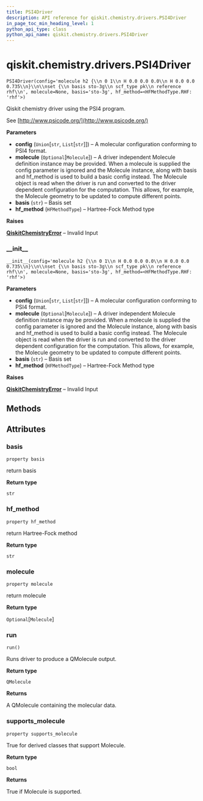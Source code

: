 ```yaml
---
title: PSI4Driver
description: API reference for qiskit.chemistry.drivers.PSI4Driver
in_page_toc_min_heading_level: 1
python_api_type: class
python_api_name: qiskit.chemistry.drivers.PSI4Driver
---
```


# qiskit.chemistry.drivers.PSI4Driver

<span id="qiskit.chemistry.drivers.PSI4Driver" />

`PSI4Driver(config='molecule h2 {\\n 0 1\\n H 0.0 0.0 0.0\\n H 0.0 0.0 0.735\\n}\\n\\nset {\\n basis sto-3g\\n scf_type pk\\n reference rhf\\n', molecule=None, basis='sto-3g', hf_method=<HFMethodType.RHF: 'rhf'>)`

Qiskit chemistry driver using the PSI4 program.

See [http://www.psicode.org/](http://www.psicode.org/)

**Parameters**

*   **config** (`Union`\[`str`, `List`\[`str`]]) – A molecular configuration conforming to PSI4 format.
*   **molecule** (`Optional`\[`Molecule`]) – A driver independent Molecule definition instance may be provided. When a molecule is supplied the config parameter is ignored and the Molecule instance, along with basis and hf\_method is used to build a basic config instead. The Molecule object is read when the driver is run and converted to the driver dependent configuration for the computation. This allows, for example, the Molecule geometry to be updated to compute different points.
*   **basis** (`str`) – Basis set
*   **hf\_method** (`HFMethodType`) – Hartree-Fock Method type

**Raises**

[**QiskitChemistryError**](qiskit.chemistry.QiskitChemistryError "qiskit.chemistry.QiskitChemistryError") – Invalid Input

### \_\_init\_\_

<span id="qiskit.chemistry.drivers.PSI4Driver.__init__" />

`__init__(config='molecule h2 {\\n 0 1\\n H 0.0 0.0 0.0\\n H 0.0 0.0 0.735\\n}\\n\\nset {\\n basis sto-3g\\n scf_type pk\\n reference rhf\\n', molecule=None, basis='sto-3g', hf_method=<HFMethodType.RHF: 'rhf'>)`

**Parameters**

*   **config** (`Union`\[`str`, `List`\[`str`]]) – A molecular configuration conforming to PSI4 format.
*   **molecule** (`Optional`\[`Molecule`]) – A driver independent Molecule definition instance may be provided. When a molecule is supplied the config parameter is ignored and the Molecule instance, along with basis and hf\_method is used to build a basic config instead. The Molecule object is read when the driver is run and converted to the driver dependent configuration for the computation. This allows, for example, the Molecule geometry to be updated to compute different points.
*   **basis** (`str`) – Basis set
*   **hf\_method** (`HFMethodType`) – Hartree-Fock Method type

**Raises**

[**QiskitChemistryError**](qiskit.chemistry.QiskitChemistryError "qiskit.chemistry.QiskitChemistryError") – Invalid Input

## Methods

## Attributes

### basis

<span id="qiskit.chemistry.drivers.PSI4Driver.basis" />

`property basis`

return basis

**Return type**

`str`

### hf\_method

<span id="qiskit.chemistry.drivers.PSI4Driver.hf_method" />

`property hf_method`

return Hartree-Fock method

**Return type**

`str`

### molecule

<span id="qiskit.chemistry.drivers.PSI4Driver.molecule" />

`property molecule`

return molecule

**Return type**

`Optional`\[`Molecule`]

### run

<span id="qiskit.chemistry.drivers.PSI4Driver.run" />

`run()`

Runs driver to produce a QMolecule output.

**Return type**

`QMolecule`

**Returns**

A QMolecule containing the molecular data.

### supports\_molecule

<span id="qiskit.chemistry.drivers.PSI4Driver.supports_molecule" />

`property supports_molecule`

True for derived classes that support Molecule.

**Return type**

`bool`

**Returns**

True if Molecule is supported.

